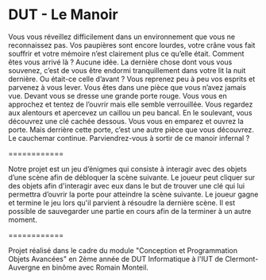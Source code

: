 # DUT - Le Manoir

Vous vous réveillez difficilement dans un environnement que vous ne reconnaissez pas. Vos
paupières sont encore lourdes, votre crâne vous fait souffrir et votre mémoire n’est clairement plus
ce qu’elle était. Comment êtes vous arrivé là ? Aucune idée. La dernière chose dont vous vous
souvenez, c’est de vous être endormi tranquillement dans votre lit la nuit dernière. Ou était-ce celle
d’avant ?
Vous reprenez peu à peu vos esprits et parvenez à vous lever. Vous êtes dans une pièce que
vous n’avez jamais vue. Devant vous se dresse une grande porte rouge. Vous vous en approchez et
tentez de l’ouvrir mais elle semble verrouillée. Vous regardez aux alentours et apercevez un caillou
un peu bancal. En le soulevant, vous découvrez une clé cachée dessous. Vous vous en emparez et
ouvrez la porte. Mais derrière cette porte, c’est une autre pièce que vous découvrez. Le cauchemar
continue. Parviendrez-vous à sortir de ce manoir infernal ?

============

Notre projet est un jeu d’énigmes qui consiste à interagir avec des objets d’une scène afin de
débloquer la scène suivante. Le joueur peut cliquer sur des objets afin d'interagir avec eux dans le
but de trouver une clé qui lui permettra d’ouvrir la porte pour atteindre la scène suivante. Le joueur
gagne et termine le jeu lors qu'il parvient à résoudre la dernière scène.
Il est possible de sauvegarder une partie en cours afin de la terminer à un autre moment.

============

Projet réalisé dans le cadre du module "Conception et Programmation Objets Avancées" 
en 2ème année de DUT Informatique à l'IUT de Clermont-Auvergne en binôme avec Romain Monteil.
